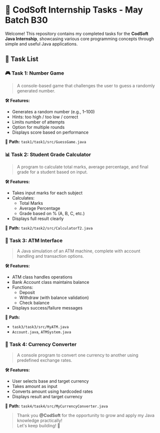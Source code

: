 # 💼 CodSoft Internship Tasks - May Batch B30

Welcome! This repository contains my completed tasks for the **CodSoft Java Internship**, showcasing various core programming concepts through simple and useful Java applications.


## 📁 Task List

### 🎮 Task 1: Number Game
> A console-based game that challenges the user to guess a randomly generated number.

**🛠️ Features:**
- Generates a random number (e.g., 1–100)
- Hints: too high / too low / correct
- Limits number of attempts
- Option for multiple rounds
- Displays score based on performance

📌 **Path:** `task1/task1/src/GuessGame.java`


### 📊 Task 2: Student Grade Calculator
> A program to calculate total marks, average percentage, and final grade for a student based on input.

**🛠️ Features:**
- Takes input marks for each subject
- Calculates:
  - Total Marks
  - Average Percentage
  - Grade based on % (A, B, C, etc.)
- Displays full result clearly

📌 **Path:** `task2/task2/src/CalculatorT2.java`


### 🏧 Task 3: ATM Interface
> A Java simulation of an ATM machine, complete with account handling and transaction options.

**🛠️ Features:**
- ATM class handles operations
- Bank Account class maintains balance
- Functions:
  - Deposit
  - Withdraw (with balance validation)
  - Check balance
- Displays success/failure messages

📌 **Path:**
- `task3/task3/src/MyATM.java`
- `Account.java`, `ATMSystem.java`


### 💱 Task 4: Currency Converter
> A console program to convert one currency to another using predefined exchange rates.

**🛠️ Features:**
- User selects base and target currency
- Takes amount as input
- Converts amount using hardcoded rates
- Displays result and target currency

📌 **Path:** `task4/task4/src/MyCurrencyConverter.java`



> Thank you **@CodSoft** for the opportunity to grow and apply my Java knowledge practically!  
> Let's keep building! 🚀


